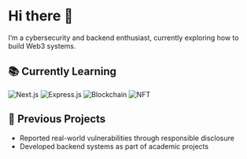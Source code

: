 # Hi there 👋

I’m a cybersecurity and backend enthusiast, currently exploring how to build Web3 systems.

## 📚 Currently Learning
![Next.js](https://img.shields.io/badge/Next.js-000000?style=flat&logo=nextdotjs&logoColor=white)
![Express.js](https://img.shields.io/badge/Express.js-404D59?style=flat&logo=express&logoColor=white)
![Blockchain](https://img.shields.io/badge/Blockchain%20Technology-orange?style=flat&logo=blockchain&logoColor=white)
![NFT](https://img.shields.io/badge/NFT-Minting,%20Buying%20&%20Selling-blueviolet?style=flat&logo=ethereum&logoColor=white)

## 📌 Previous Projects
- Reported real-world vulnerabilities through responsible disclosure
- Developed backend systems as part of academic projects

